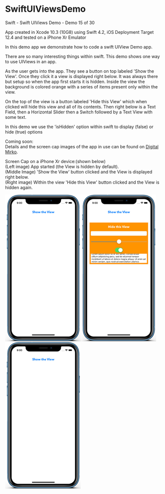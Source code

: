 # SwiftUIViewsDemo
Swift - Swift UIViews Demo - Demo 15 of 30

App created in Xcode 10.3 (10G8) using Swift 4.2, iOS Deployment Target 12.4 and tested on a iPhone Xr Emulator

In this demo app we demonstrate how to code a swift UIView Demo app.

There are so many interesting things within swift. This demo shows one way to use UIViews in an app.

As the user gets into the app. They see a button on top labeled 'Show the View'. Once they click it a view is displayed right
below. It was always there but setup so when the app first starts it is hidden. Inside the view the background is colored
orange with a series of items present only within the view.

On the top of the view is a button labeled 'Hide this View' which when clicked will hide this view and all of its contents.
Then right below is a Text Field, then a Horizontal Slider then a Switch followed by a Text View with some text. 

In this demo we use the 'isHidden' option within swift to display (false) or hide (true) options

Coming soon:<br>
Details and the screen cap images of the app in use can be found on <a href="http://digitalmirko.com/iOSApps.html">Digital Mirko</a>.

Screen Cap on a iPhone Xr device:(shown below)</br>
(Left image) App started (the View is hidden by default).<br>
(Middle Image) 'Show the View' button clicked and the View is displayed right below.<br>
(Right image) Within the view 'Hide this View' button clicked and the View is hidden again.<br>
  <p>
  <img align="left" src="https://github.com/digitalMirko/SwiftUIViewsDemo/blob/master/github-SwiftUIViewsDemo01.jpg?raw=true" width="246"/>
  <img align="left" src="https://github.com/digitalMirko/SwiftUIViewsDemo/blob/master/github-SwiftUIViewsDemo02.jpg?raw=true" width="246"/>
  <img align="left" src="https://github.com/digitalMirko/SwiftUIViewsDemo/blob/master/github-SwiftUIViewsDemo03.jpg?raw=true" width="246"/>  
  </p>
